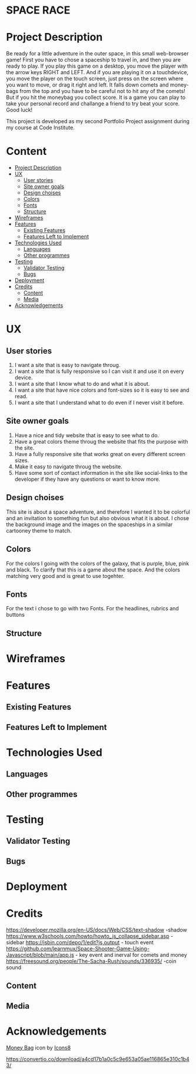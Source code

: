 # SPACE RACE
# Project Description
Be ready for a little adventure in the outer space, in this small web-browser game!
First you have to chose a spaceship to travel in, and then you are ready to play. 
If you play this game on a desktop, you move the player with the arrow keys RIGHT and LEFT. And if you are playing it on a touchdevice, you move the player on the touch screen, just press on the screen where you want to move, or drag it right and left.
It falls down comets and money-bags from the top and you have to be careful not to hit any of the comets! But if you hit the moneybag you collect score. It is a game you can play to take your personal record and challange a friend to try beat your score. Good luck!

This project is developed as my second Portfolio Project assignment during my course at Code Institute.



# Content
  * [Project Description](https://www.example.com)
  * [UX](https://www.example.com)
    * [User stories](https://www.example.com)
    * [Site owner goals](https://www.example.com)
    * [Design choises](https://www.example.com)
    * [Colors](https://www.example.com)
    * [Fonts](https://www.example.com)
    * [Structure](https://www.example.com)
  * [Wireframes](https://www.example.com)
  * [Features](https://www.example.com)
    * [Existing Features](https://www.example.com)
    * [Features Left to Implement](https://www.example.com)
  * [Technologies Used](https://www.example.com)
    * [Languages](https://www.example.com)
    * [Other programmes](https://www.example.com)
  * [Testing](https://www.example.com)
    * [Validator Testing](https://www.example.com)
    * [Bugs](https://www.example.com)
  * [Deployment](https://www.example.com)
  * [Credits](https://www.example.com)
    * [Content](https://www.example.com)
    * [Media](https://www.example.com)
  * [Acknowledgements](https://www.example.com)



# UX

## User stories
 1. I want a site that is easy to navigate throug.
 2. I want a site that is fully responsive so I can visit it and use it on every device.
 3. I want a site that I know what to do and what it is about.
 4. I want a site that have nice colors and font-sizes so it is easy to see and read.
 5. I want a site that I understand what to do even if I never visit it before.
## Site owner goals
1. Have a nice and tidy website that is easy to see what to do.
2. Have a great colors theme throug the website that fits the purpose with the site.
3. Have a fully responsive site that works great on every different screen sizes.
4. Make it easy to navigate throug the website.
5. Have some sort of contact information in the site like social-links to the developer if they have any questions or want to know more.
## Design choises
This site is about a space adventure, and therefore I wanted it to be colorful and an invitation to something fun but also obvious what it is about. I chose the background image and the images on the spaceships in a similar cartooney theme to match.
## Colors
For the colors I going with the colors of the galaxy, that is purple, blue, pink and black. To clarify that this is a game about the space. And the colors matching very good and is great to use togehter.
## Fonts
For the text i chose to go with two Fonts. For the headlines, rubrics and buttons 
## Structure

# Wireframes

# Features
## Existing Features
## Features Left to Implement

# Technologies Used
## Languages
## Other programmes

# Testing
## Validator Testing
## Bugs

# Deployment

# Credits
https://developer.mozilla.org/en-US/docs/Web/CSS/text-shadow -shadow
https://www.w3schools.com/howto/howto_js_collapse_sidebar.asp - sidebar
https://jsbin.com/depo/1/edit?js,output - touch event
https://github.com/learnmux/Space-Shooter-Game-Using-Javascript/blob/main/app.js - key event and inerval for comets and money
https://freesound.org/people/The-Sacha-Rush/sounds/336935/ -coin sound
## Content
## Media

# Acknowledgements








<a target="_blank" href="https://icons8.com/icon/23095/money-bag">Money Bag</a> icon by <a target="_blank" href="https://icons8.com">Icons8</a>

https://convertio.co/download/a4cd17b1a0c5c9e653a05ae116865e310c1b43/